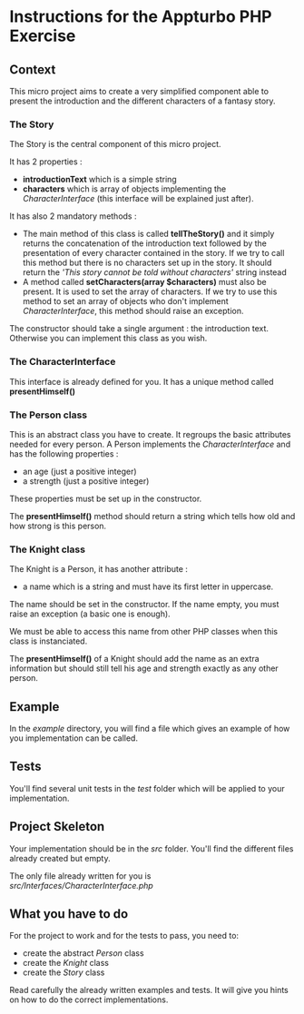 # Instructions for the Appturbo PHP Exercise

## Context
This micro project aims to create a very simplified component able to present the introduction and the different characters
 of a fantasy story.

### The Story
The Story is the central component of this micro project.
 
It has 2 properties :
 
* **introductionText** which is a simple string
* **characters** which is array of objects implementing the *CharacterInterface* (this interface will be explained just after).


It has also 2 mandatory methods :

* The main method of this class is called **tellTheStory()** and it simply returns the concatenation of the
introduction text followed by the presentation of every character contained in the story. If we try to call this method
but there is no characters set up in the story. It should return the *'This story cannot be told without characters'*  string instead
* A method called **setCharacters(array $characters)** must also be present. It is used to set the array of characters.
If we try to use this method to set an array of objects who don't implement *CharacterInterface*, this method should raise an exception.

The constructor should take a single argument : the introduction text.
Otherwise you can implement this class as you wish.


### The CharacterInterface
This interface is already defined for you.
It has a unique method called **presentHimself()**

### The Person class
This is an abstract class you have to create. It regroups the basic attributes needed for every person.
A Person implements the *CharacterInterface* and has the following properties :

* an age (just a positive integer)
* a strength (just a positive integer)

These properties must be set up in the constructor.

The **presentHimself()** method should return a string which tells how old and how strong is this person.


### The Knight class
The Knight is a Person, it has another attribute :

* a name which is a string and must have its first letter in uppercase.

The name should be set in the constructor. If the name empty, you must raise an exception (a basic one is enough).

We must be able to access this name from other PHP classes when this class is instanciated.

The **presentHimself()** of a Knight should add the name as an extra information but should still tell his age and strength exactly as
any other person.


## Example
In the *example* directory, you will find a file which gives an example of how you implementation can be called.

## Tests
You'll find several unit tests in the *test* folder which will be applied to your implementation.

## Project Skeleton
Your implementation should be in the *src* folder. You'll find the different files already created but empty.

The only file already written for you is *src/Interfaces/CharacterInterface.php*

## What you have to do ##
For the project to work and for the tests to pass, you need to:

* create the abstract *Person* class
* create the *Knight* class
* create the *Story* class

Read carefully the already written examples and tests. It will give you hints on how to do the correct implementations.